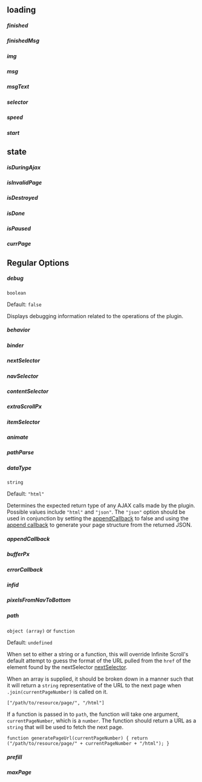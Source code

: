##  loading
#####  finished
#####  finishedMsg
#####  img
#####  msg
#####  msgText
#####  selector
#####  speed
#####  start

##  state
#####  isDuringAjax
#####  isInvalidPage
#####  isDestroyed
#####  isDone
#####  isPaused
#####  currPage

## Regular Options
#####  debug
`boolean`

Default: `false`

Displays debugging information related to the operations of the plugin.

#####  behavior

#####  binder

#####  <a id="nextSelector"></a>nextSelector

#####  navSelector

#####  contentSelector

#####  extraScrollPx

#####  itemSelector

#####  animate

#####  pathParse

#####  dataType
`string`

Default: `"html"`

Determines the expected return type of any AJAX calls made by the plugin. Possible values include `"html"` and `"json"`. The `"json"` option should be used in conjunction by setting the [appendCallback](#appendCallback) to false and using the [append callback](Callback) to generate your page structure from the returned JSON.

#####  <a id="appendCallback"></a>appendCallback

#####  bufferPx

#####  errorCallback

#####  infid

#####  pixelsFromNavToBottom

#####  path
`object (array)` or `function`

Default: `undefined`

When set to either a string or a function, this will override Infinite Scroll's default attempt to guess the format of the URL pulled from the `href` of the element found by the nextSelector [nextSelector](#nextSelector). 

When an array is supplied, it should be broken down in a manner such that it will return a `string` representative of the URL to the next page when `.join(currentPageNumber)` is called on it.

    ["/path/to/resource/page/", "/html"]

If a function is passed in to `path`, the function will take one argument, `currentPageNumber`, which is a `number`. The function should return a URL as a `string` that will be used to fetch the next page.

    function generatePageUrl(currentPageNumber) { return ("/path/to/resource/page/" + currentPageNumber + "/html"); }

#####  prefill

#####  maxPage
